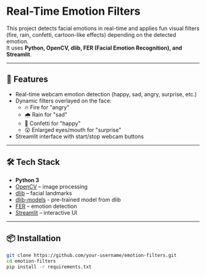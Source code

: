 # Real-Time Emotion Filters

This project detects facial emotions in real-time and applies fun visual filters (fire, rain, confetti, cartoon-like effects) depending on the detected emotion.  
It uses **Python, OpenCV, dlib, FER (Facial Emotion Recognition), and Streamlit**.

---

## 🚀 Features
- Real-time webcam emotion detection (happy, sad, angry, surprise, etc.)
- Dynamic filters overlayed on the face:
  - 🔥 Fire for "angry"
  - 🌧️ Rain for "sad"
  - 🎉 Confetti for "happy"
  - 😲 Enlarged eyes/mouth for "surprise"
- Streamlit interface with start/stop webcam buttons

---

## 🛠️ Tech Stack
- **Python 3**
- [OpenCV](https://opencv.org/) – image processing
- [dlib](http://dlib.net/) – facial landmarks
- [dlib-models](http://dlib.net/files/shape_predictor_68_face_landmarks.dat.bz2) - pre-trained model from dlib
- [FER](https://github.com/justinshenk/fer) – emotion detection
- [Streamlit](https://streamlit.io/) – interactive UI

---

## 📦 Installation
```bash
git clone https://github.com/your-username/emotion-filters.git
cd emotion-filters
pip install -r requirements.txt
